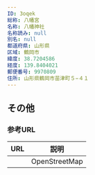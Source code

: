 ```yaml
---
ID: 3oqek
総称: 八幡宮
名称: 八幡神社
名称読み: null
別名: null
都道府県: 山形県
区域: 鶴岡市
緯度: 38.7204586
経度: 139.8404021
郵便番号: 9970809
住所: 山形県鶴岡市苗津町５−４１
---
```


## その他

### 参考URL

| URL | 説明          |
| --- | ------------- |
|     | OpenStreetMap |
